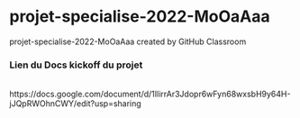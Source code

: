 # projet-specialise-2022-MoOaAaa
projet-specialise-2022-MoOaAaa created by GitHub Classroom

### Lien du Docs kickoff du projet
<br>
https://docs.google.com/document/d/1IlirrAr3Jdopr6wFyn68wxsbH9y64H-jJQpRWOhnCWY/edit?usp=sharing
